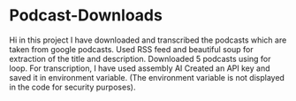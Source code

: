 # Podcast-Downloads
Hi in this project I have downloaded and transcribed the podcasts which are taken from google podcasts. Used RSS feed and beautiful soup for extraction of the title and description. Downloaded 5 podcasts using for loop. For transcription, I have used assembly AI Created an API key and saved it in environment variable. (The environment variable is not displayed in the code for security purposes).
